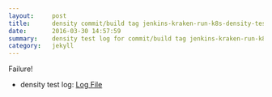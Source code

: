 ```yaml
---
layout:     post
title:      density commit/build tag jenkins-kraken-run-k8s-density-tests-10-30
date:       2016-03-30 14:57:59
summary:    density test log for commit/build tag jenkins-kraken-run-k8s-density-tests-10-30.
category:   jekyll
---
```


Failure!

- density test log: [Log File](http://s3-us-west-2.amazonaws.com/kraken-e2e-logs/density/jenkins-kraken-run-k8s-density-tests-10-30.log)
